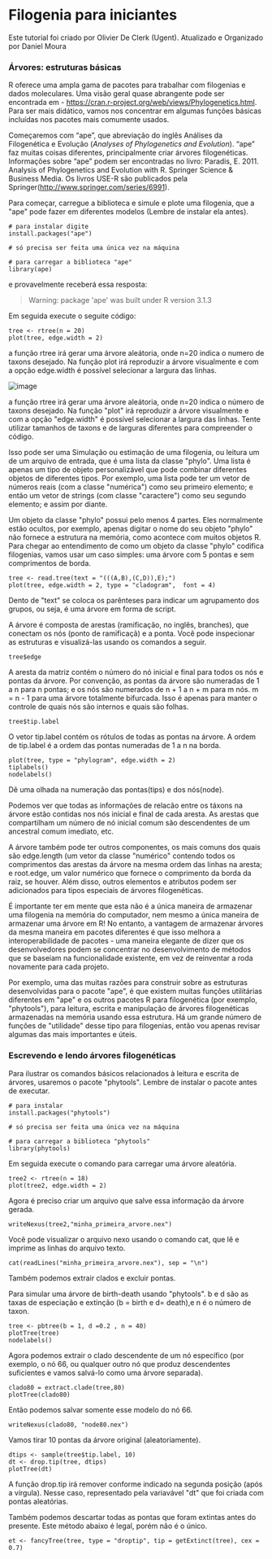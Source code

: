 # Filogenia para iniciantes
 Este tutorial foi criado por Olivier De Clerk (Ugent). Atualizado e Organizado por Daniel Moura


### Árvores: estruturas básicas
R oferece uma ampla gama de pacotes para trabalhar com filogenias e dados moleculares. Uma visão geral quase abrangente pode ser encontrada em - https://cran.r-project.org/web/views/Phylogenetics.html. Para ser mais didático, vamos nos concentrar em algumas funções básicas incluídas nos pacotes mais comumente usados.

Começaremos com “ape”, que abreviação do inglês Análises da Filogenética e Evolução (*Analyses of Phylogenetics and Evolution*). “ape” faz muitas coisas diferentes, principalmente criar árvores filogenéticas. Informações sobre “ape” podem ser encontradas no livro: Paradis, E. 2011. Analysis of Phylogenetics and Evolution with R. Springer Science & Business Media. Os livros USE-R são publicados pela Springer(http://www.springer.com/series/6991).

Para começar, carregue a biblioteca e simule e plote uma filogenia, que a "ape" pode fazer em diferentes modelos (Lembre de instalar ela antes).
```
# para instalar digite 
install.packages("ape")

# só precisa ser feita uma única vez na máquina

# para carregar a biblioteca "ape"
library(ape)
```
e provavelmente receberá essa resposta:

> Warning: package 'ape' was built under R version 3.1.3

Em seguida execute o seguite código:
```
tree <- rtree(n = 20)
plot(tree, edge.width = 2)
```
a função rtree irá gerar uma árvore aleátoria, onde n=20 indica o numero de taxons desejado. Na função plot irá reproduzir a árvore visualmente e com a opção edge.width é possível selecionar a largura das linhas.

![image](https://user-images.githubusercontent.com/23074735/89691809-4a5b6900-d8e0-11ea-8218-423dafa12dc8.png)

a função rtree irá gerar uma árvore aleátoria, onde n=20 indica o número de taxons desejado. Na função "plot" irá reproduzir a árvore visualmente e com a opção "edge.width" é possível selecionar a largura das linhas. Tente utilizar tamanhos de taxons e de larguras diferentes para compreender o código.

Isso pode ser uma Simulação ou estimação de uma filogenia, ou leitura um de um arquivo de entrada, que é uma lista da classe "phylo". Uma lista é apenas um tipo de objeto personalizável que pode combinar diferentes objetos de diferentes tipos. Por exemplo, uma lista pode ter um vetor de números reais (com a classe "numérica") como seu primeiro elemento; e então um vetor de strings (com classe "caractere") como seu segundo elemento; e assim por diante.

Um objeto da classe "phylo" possui pelo menos 4 partes. Eles normalmente estão ocultos, por exemplo, apenas digitar o nome do seu objeto "phylo" não fornece a estrutura na memória, como acontece com muitos objetos R. Para chegar ao entendimento de como um objeto da classe "phylo" codifica filogenias, vamos usar um caso simples: uma árvore com 5 pontas e sem comprimentos de borda.

```
tree <- read.tree(text = "(((A,B),(C,D)),E);")
plot(tree, edge.width = 2, type = "cladogram",  font = 4)
```

Dento de "text" se coloca os parênteses para indicar um agrupamento dos grupos, ou seja, é uma árvore em forma de script.

A árvore é composta de arestas (ramificação, no inglês, branches), que conectam os nós (ponto de ramificaçã) e a ponta. Você pode inspecionar as estruturas e visualizá-las usando os comandos a seguir.

```
tree$edge
```

A aresta da matriz contém o número do nó inicial e final para todos os nós e pontas da árvore. Por convenção, as pontas da árvore são numeradas de 1 a n para n pontas; e os nós são numerados de n + 1 a n + m para m nós. m = n - 1 para uma árvore totalmente bifurcada. Isso é apenas para manter o controle de quais nós são internos e quais são folhas.

```
tree$tip.label
```

O vetor tip.label contém os rótulos de todas as pontas na árvore. A ordem de tip.label é a ordem das pontas numeradas de 1 a n na borda.

```
plot(tree, type = "phylogram", edge.width = 2)
tiplabels()
nodelabels()
```
Dê uma olhada na numeração das pontas(tips) e dos nós(node).

Podemos ver que todas as informações de relacão entre os táxons na árvore estão contidas nos nós inicial e final de cada aresta. As arestas que compartilham um número de nó inicial comum são descendentes de um ancestral comum imediato, etc.

A árvore também pode ter outros componentes, os mais comuns dos quais são edge.length (um vetor da classe "numérico" contendo todos os comprimentos das arestas da árvore na mesma ordem das linhas na aresta; e root.edge, um valor numérico que fornece o comprimento da borda da raiz, se houver. Além disso, outros elementos e atributos podem ser adicionados para tipos especiais de árvores filogenéticas.
                                                                                                           
É importante ter em mente que esta não é a única maneira de armazenar uma filogenia na memória do computador, nem mesmo a única maneira de armazenar uma árvore em R! No entanto, a vantagem de armazenar árvores da mesma maneira em pacotes diferentes é que isso melhora a interoperabilidade de pacotes - uma maneira elegante de dizer que os desenvolvedores podem se concentrar no desenvolvimento de métodos que se baseiam na funcionalidade existente, em vez de reinventar a roda novamente para cada projeto.
                                                                                                           
Por exemplo, uma das muitas razões para construir sobre as estruturas desenvolvidas para o pacote "ape", é que existem muitas funções utilitárias diferentes em "ape" e os outros pacotes R para filogenética (por exemplo, "phytools"), para leitura, escrita e manipulação de árvores filogenéticas armazenadas na memória usando essa estrutura. Há um grande número de funções de "utilidade" desse tipo para filogenias, então vou apenas revisar algumas das mais importantes e úteis.


### Escrevendo e lendo árvores filogenéticas

Para ilustrar os comandos básicos relacionados à leitura e escrita de árvores, usaremos o pacote "phytools". Lembre de instalar o pacote antes de executar.

```
# para instalar
install.packages("phytools")

# só precisa ser feita uma única vez na máquina

# para carregar a biblioteca "phytools"
library(phytools)
```
Em seguida execute o comando para carregar uma árvore aleatória.

```
tree2 <- rtree(n = 18)
plot(tree2, edge.width = 2)
```
Agora é preciso criar um arquivo que salve essa informação da árvore gerada.

```
writeNexus(tree2,"minha_primeira_arvore.nex")
```
Você pode visualizar o arquivo nexo usando o comando cat, que lê e imprime as linhas do arquivo texto.
```
cat(readLines("minha_primeira_arvore.nex"), sep = "\n")
```
Também podemos extrair clados e excluir pontas.

Para simular uma árvore de birth-death usando "phytools". b e d são as taxas de especiação e extinção (b = birth e d= death),e n é o número de taxon.
```
tree <- pbtree(b = 1, d =0.2 , n = 40)
plotTree(tree)
nodelabels()
```

Agora podemos extrair o clado descendente de um nó específico (por exemplo, o nó 66, ou qualquer outro nó que produz descendentes suficientes e vamos salvá-lo como uma árvore separada).

```
clado80 = extract.clade(tree,80)
plotTree(clado80)
```

Então podemos salvar somente esse modelo do nó 66.

```
writeNexus(clado80, "node80.nex")
```

Vamos tirar 10 pontas da árvore original (aleatoriamente).

```
dtips <- sample(tree$tip.label, 10)
dt <- drop.tip(tree, dtips)
plotTree(dt)
```
A função drop.tip irá remover conforme indicado na segunda posição (após a vírgula). Nesse caso, representado pela variavável "dt" que foi criada com pontas aleatórias.

Também podemos descartar todas as pontas que foram extintas antes do presente. Este método abaixo é legal, porém não é o único.

```
et <- fancyTree(tree, type = "droptip", tip = getExtinct(tree), cex = 0.7)
```
